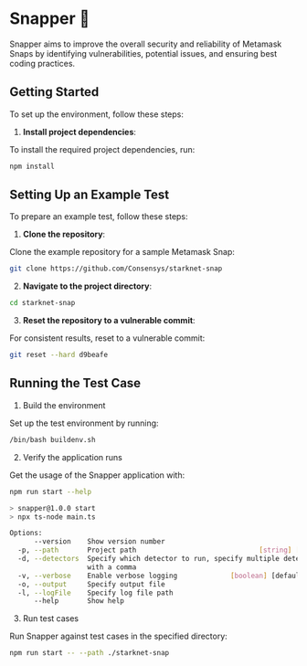 # Snapper 🐠

Snapper aims to improve the overall security and reliability of Metamask Snaps by identifying vulnerabilities, potential issues, and ensuring best coding practices.

## Getting Started

To set up the environment, follow these steps:

1. **Install project dependencies**:

To install the required project dependencies, run:

```bash
npm install
```

## Setting Up an Example Test

To prepare an example test, follow these steps:

1. **Clone the repository**:

Clone the example repository for a sample Metamask Snap:

```bash
git clone https://github.com/Consensys/starknet-snap
```

2. **Navigate to the project directory**:

```bash
cd starknet-snap
```

3. **Reset the repository to a vulnerable commit**:

For consistent results, reset to a vulnerable commit:

```bash
git reset --hard d9beafe
```

## Running the Test Case

1. Build the environment

Set up the test environment by running:

```bash
/bin/bash buildenv.sh
```

2. Verify the application runs

Get the usage of the Snapper application with:

```bash
npm run start --help

> snapper@1.0.0 start
> npx ts-node main.ts

Options:
      --version    Show version number                                 [boolean]
  -p, --path       Project path                              [string] [required]
  -d, --detectors  Specify which detector to run, specify multiple detectors
                   with a comma                                         [string]
  -v, --verbose    Enable verbose logging             [boolean] [default: false]
  -o, --output     Specify output file                                  [string]
  -l, --logFile    Specify log file path                                [string]
      --help       Show help                                           [boolean]
```

3. Run test cases

Run Snapper against test cases in the specified directory:

```bash
npm run start -- --path ./starknet-snap
```
